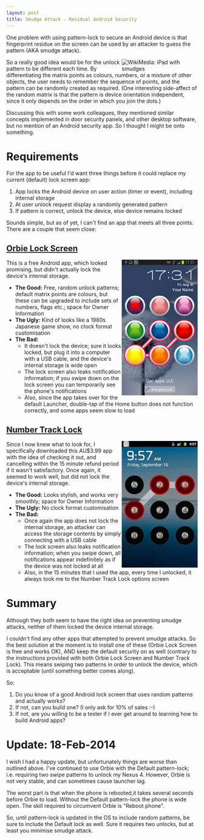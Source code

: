 ```yaml
---
layout: post
title: Smudge Attack - Residual Android Security
---
```


One problem with using pattern-lock to secure an Android device is that fingerprint residue on the screen can be used by an attacker to guess the pattern (AKA smudge attack).

<img src="https://upload.wikimedia.org/wikipedia/commons/b/b7/IPad_with_extensive_fingerprints_and_smudges.jpg" alt="WikiMedia: iPad with smudges" width="200" style="float:right;">

So a really good idea would be for the unlock pattern to be different each time. By differentiating the matrix points as colours, numbers, or a mixture of other objects, the user needs to remember the sequence of points, and the pattern can be randomly created as required. (One interesting side-affect of the random matrix is that the pattern is device orientation independent, since it only depends on the order in which you join the dots.)

Discussing this with some work colleagues, they mentioned similar concepts implemented in door security panels, and other desktop software, but no mention of an Android security app. So I thought I might be onto something.

# Requirements

For the app to be useful I'd want three things before it could replace my current (default) lock screen app:

1. App locks the Android device on user action (timer or event), including internal storage
1. At user unlock request display a randomly generated pattern
1. If pattern is correct, unlock the device, else device remains locked

Sounds simple, but as of yet, I can't find an app that meets all three points. There are a couple that seem close:

## [Orbie Lock Screen](https://play.google.com/store/apps/details?id=com.qariapps.android.lockscreen)

<img src="../images/20140127-orbie.png" alt="Orbie lock screen" width="200" style="float:right;">

This is a free Android app, which looked promising, but didn't actually lock the device's internal storage.

* **The Good:** Free, random unlock patterns; default matrix points are colours, but these can be upgraded to include sets of numbers, flags etc.; space for Owner Information
* **The Ugly:** Kind of looks like a 1980s Japanese game show, no clock format customisation
* **The Bad:**
    * It doesn't lock the device; sure it looks locked, but plug it into a computer with a USB cable, and the device's internal storage is wide open
    * The lock screen also leaks notification information; if you swipe down on the lock screen you can temporarily see the phone's notifications
    * Also, since the app takes over for the default Launcher, double-tap of the Home button does not function correctly, and some apps seem slow to load

## [Number Track Lock](https://play.google.com/store/apps/details?id=jp.jmon.matrixlockscreen)

<img src="../images/20140127-number_track.png" alt="Number Track Lock" width="200" style="float:right;">

Since I now knew what to look for, I specifically downloaded this AU$3.99 app with the idea of checking it out, and cancelling within the 15 minute refund period if it wasn't satisfactory. Once again, it seemed to work well, but did not lock the device's internal storage.

* **The Good:** Looks stylish, and works very smoothly; space for Owner Information
* **The Ugly:** No clock format customisation
* **The Bad:**
    * Once again the app does not lock the internal storage, an attacker can access the storage contents by simply connecting with a USB cable
    * The lock screen also leaks notification information; when you swipe down, all notifications appear indefinitely as if the device was not locked at all
    * Also, in the 15 minutes that I used the app, every time I unlocked, it always took me to the Number Track Lock options screen

# Summary

Although they both seem to have the right idea on preventing smudge attacks, neither of them locked the device internal storage.

I couldn't find any other apps that attempted to prevent smudge attacks. So the best solution at the moment is to install one of these (Orbie Lock Screen is free and works OK), AND keep the default security on as well (contrary to the instructions provided with both Orbie Lock Screen and Number Track Lock). This means swiping two patterns in order to unlock the device, which is acceptable (until something better comes along).

So:
1. Do you know of a good Android lock screen that uses random patterns and actually works?
1. If not, can you build one? (I only ask for 10% of sales :-)
1. If not, are you willing to be a tester if I ever get around to learning how to build Android apps?

# Update: 18-Feb-2014

I wish I had a happy update, but unfortunately things are worse than outlined above. I've continued to use Orbie with the Default pattern-lock; i.e. requiring two swipe patterns to unlock my Nexus 4. However, Orbie is not very stable, and can sometimes cause launcher lag.

The worst part is that when the phone is rebooted,it takes several seconds before Orbie to load. Without the Default pattern-lock the phone is wide open. The skill required to circumvent Orbie is "Reboot phone".

So, until pattern-lock is updated in the OS to include random patterns, be sure to include the Default lock as well. Sure it requires two unlocks, but at least you minimise smudge attack.
